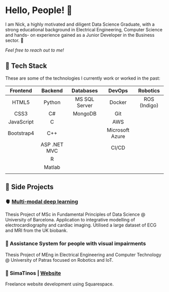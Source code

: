 # Hello, People! 👋

I am Nick, a highly motivated and diligent Data Science Graduate, with a strong educational background in Electrical Engineering, Computer Science and hands- on experience gained as a Junior Developer in the Business sector. 🚀

*Feel free to reach out to me!*

## 🧰 Tech Stack

These are some of the technologies I currently work or worked in the past:

|      Frontend      |     Backend     |    Databases    |       DevOps        |    Robotics    |
|:------------------:|:---------------:|:---------------:|:-------------------:|:--------------:|
|        HTML5       |      Python     |  MS SQL Server  |       Docker        |  ROS (Indigo)  |
|        CSS3        |        C#       |     MongoDB     |        Git          |                |
|      JavaScript    |        C        |                 |        AWS          |                |
|      Bootstrap4    |        C++      |                 |   Microsoft Azure   |                |
|                    |   ASP .NET MVC  |                 |       CI/CD         |                |
|                    |        R        |                 |                     |                |
|                    |      Matlab     |                 |                     |                |
|                    |                 |                 |                     |                |


## 🚀 Side Projects

### 🫀 [Multi-modal deep learning](https://github.com/nickathans/master-thesis)
Thesis Project of MSc in Fundamental Principles of Data Science @ University of Barcelona. Application to integrative modelling of electrocardiography and cardiac imaging. Utilised a large dataset of ECG and MRI from the UK biobank.

### 🤖 Assistance System for people with visual impairments
Thesis Project of MEng in Electrical Engineering and Computer Technology @ University of Patras focused on Robotics and IoT.

### 🥂 SimaTinos | [Website](https://www.simatinos.com)
Freelance website development using Squarespace.




